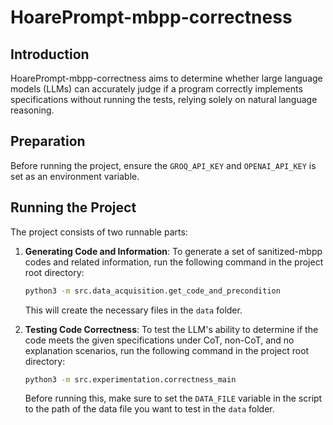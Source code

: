 # HoarePrompt-mbpp-correctness

## Introduction
HoarePrompt-mbpp-correctness aims to determine whether large language models (LLMs) can accurately judge if a program correctly implements specifications without running the tests, relying solely on natural language reasoning.

## Preparation
Before running the project, ensure the `GROQ_API_KEY` and `OPENAI_API_KEY` is set as an environment variable.

## Running the Project
The project consists of two runnable parts:

1. **Generating Code and Information**:
   To generate a set of sanitized-mbpp codes and related information, run the following command in the project root directory:
   ```bash
   python3 -m src.data_acquisition.get_code_and_precondition
   ```
   This will create the necessary files in the `data` folder.

2. **Testing Code Correctness**:
   To test the LLM's ability to determine if the code meets the given specifications under CoT, non-CoT, and no explanation scenarios, run the following command in the project root directory:
   ```bash
   python3 -m src.experimentation.correctness_main
   ```
   Before running this, make sure to set the `DATA_FILE` variable in the script to the path of the data file you want to test in the `data` folder.
